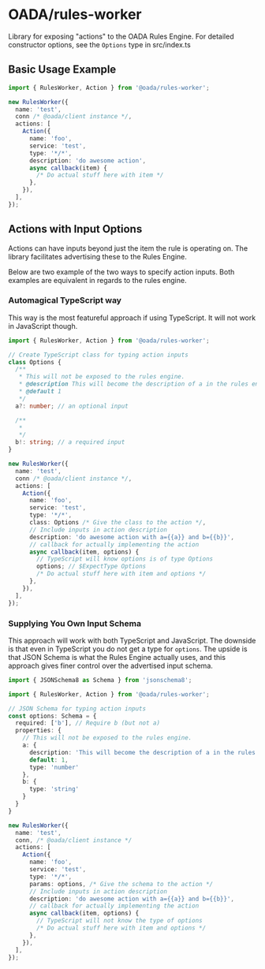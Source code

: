 # OADA/rules-worker

Library for exposing "actions" to the OADA Rules Engine.
For detailed constructor options, see the `Options` type in src/index.ts

## Basic Usage Example

```typescript
import { RulesWorker, Action } from '@oada/rules-worker';

new RulesWorker({
  name: 'test',
  conn /* @oada/client instance */,
  actions: [
    Action({
      name: 'foo',
      service: 'test',
      type: '*/*',
      description: 'do awesome action',
      async callback(item) {
        /* Do actual stuff here with item */
      },
    }),
  ],
});
```

## Actions with Input Options

Actions can have inputs beyond just the item the rule is operating on.
The library facilitates advertising these to the Rules Engine.

Below are two example of the two ways to specify action inputs.
Both examples are equivalent in regards to the rules engine.

### Automagical TypeScript way

This way is the most featureful approach if using TypeScript.
It will not work in JavaScript though.

```typescript
import { RulesWorker, Action } from '@oada/rules-worker';

// Create TypeScript class for typing action inputs
class Options {
  /**
   * This will not be exposed to the rules engine.
   * @description This will become the description of a in the rules engine
   * @default 1
   */
  a?: number; // an optional input

  /**
   *
   */
  b!: string; // a required input
}

new RulesWorker({
  name: 'test',
  conn /* @oada/client instance */,
  actions: [
    Action({
      name: 'foo',
      service: 'test',
      type: '*/*',
      class: Options /* Give the class to the action */,
      // Include inputs in action description
      description: 'do awesome action with a={{a}} and b={{b}}',
      // callback for actually implementing the action
      async callback(item, options) {
        // TypeScript will know options is of type Options
        options; // $ExpectType Options
        /* Do actual stuff here with item and options */
      },
    }),
  ],
});
```

### Supplying You Own Input Schema

This approach will work with both TypeScript and JavaScript.
The downside is that even in TypeScript you do not get a type for `options`.
The upside is that JSON Schema is what the Rules Engine actually uses,
and this approach gives finer control over the advertised input schema.

```typescript
import { JSONSchema8 as Schema } from 'jsonschema8';

import { RulesWorker, Action } from '@oada/rules-worker';

// JSON Schema for typing action inputs
const options: Schema = {
  required: ['b'], // Require b (but not a)
  properties: {
    // This will not be exposed to the rules engine.
    a: {
      description: 'This will become the description of a in the rules engine'
      default: 1,
      type: 'number'
    },
    b: {
      type: 'string'
    }
  }
}

new RulesWorker({
  name: 'test',
  conn, /* @oada/client instance */
  actions: [
    Action({
      name: 'foo',
      service: 'test',
      type: '*/*',
      params: options, /* Give the schema to the action */
      // Include inputs in action description
      description: 'do awesome action with a={{a}} and b={{b}}',
      // callback for actually implementing the action
      async callback(item, options) {
        // TypeScript will not know the type of options
        /* Do actual stuff here with item and options */
      },
    }),
  ],
});
```
